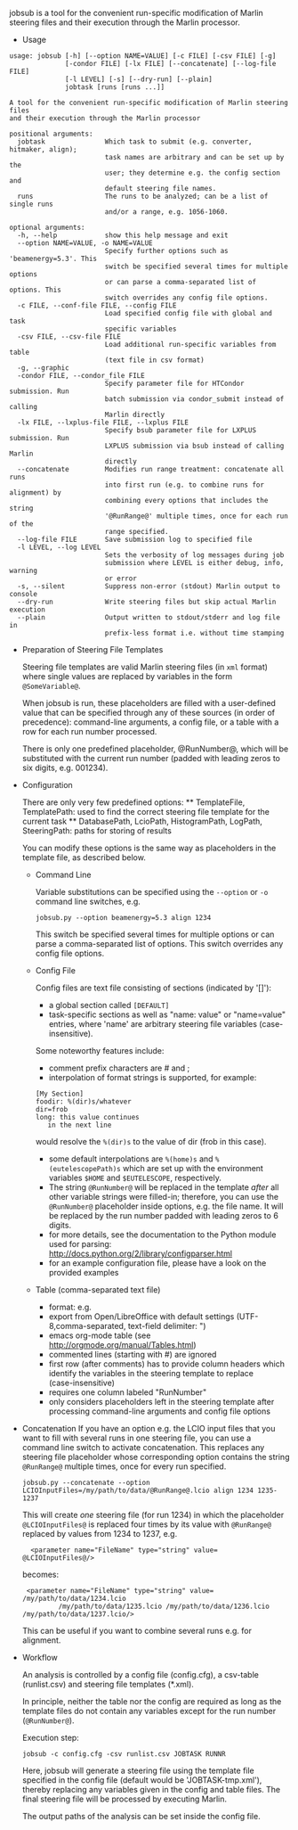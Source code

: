 jobsub is a tool for the convenient run-specific modification of
Marlin steering files and their execution through the Marlin processor.

* Usage
```
usage: jobsub [-h] [--option NAME=VALUE] [-c FILE] [-csv FILE] [-g]
              [-condor FILE] [-lx FILE] [--concatenate] [--log-file FILE]
              [-l LEVEL] [-s] [--dry-run] [--plain]
              jobtask [runs [runs ...]]

A tool for the convenient run-specific modification of Marlin steering files
and their execution through the Marlin processor

positional arguments:
  jobtask               Which task to submit (e.g. converter, hitmaker, align);
                        task names are arbitrary and can be set up by the
                        user; they determine e.g. the config section and
                        default steering file names.
  runs                  The runs to be analyzed; can be a list of single runs
                        and/or a range, e.g. 1056-1060.

optional arguments:
  -h, --help            show this help message and exit
  --option NAME=VALUE, -o NAME=VALUE
                        Specify further options such as 'beamenergy=5.3'. This
                        switch be specified several times for multiple options
                        or can parse a comma-separated list of options. This
                        switch overrides any config file options.
  -c FILE, --conf-file FILE, --config FILE
                        Load specified config file with global and task
                        specific variables
  -csv FILE, --csv-file FILE
                        Load additional run-specific variables from table
                        (text file in csv format)
  -g, --graphic
  -condor FILE, --condor_file FILE
                        Specify parameter file for HTCondor submission. Run
                        batch submission via condor_submit instead of calling
                        Marlin directly
  -lx FILE, --lxplus-file FILE, --lxplus FILE
                        Specify bsub parameter file for LXPLUS submission. Run
                        LXPLUS submission via bsub instead of calling Marlin
                        directly
  --concatenate         Modifies run range treatment: concatenate all runs
                        into first run (e.g. to combine runs for alignment) by
                        combining every options that includes the string
                        '@RunRange@' multiple times, once for each run of the
                        range specified.
  --log-file FILE       Save submission log to specified file
  -l LEVEL, --log LEVEL
                        Sets the verbosity of log messages during job
                        submission where LEVEL is either debug, info, warning
                        or error
  -s, --silent          Suppress non-error (stdout) Marlin output to console
  --dry-run             Write steering files but skip actual Marlin execution
  --plain               Output written to stdout/stderr and log file in
                        prefix-less format i.e. without time stamping
```

* Preparation of Steering File Templates

  Steering file templates are valid Marlin steering files (in ```xml```
  format) where single values are replaced by variables in the form
  ```@SomeVariable@```.

  When jobsub is run, these placeholders are filled with a
  user-defined value that can be specified through any of these
  sources (in order of precedence): command-line arguments, a config
  file, or a table with a row for each run number processed.
  
  There is only one predefined placeholder, @RunNumber@, which will be
  substituted with the current run number (padded with leading zeros
  to six digits, e.g. 001234).

* Configuration

  There are only very few predefined options: 
  ** TemplateFile, TemplatePath: used to find the correct steering file template for the current task
  ** DatabasePath, LcioPath, HistogramPath, LogPath, SteeringPath: paths for storing of results
  
  You can modify these options is the same way as placeholders in the template file, as described below.
  
  * Command Line
  
    Variable substitutions can be specified using the ```--option``` or ```-o``` command line switches, e.g.
    ```
    jobsub.py --option beamenergy=5.3 align 1234
    ```
    This switch be specified several times for multiple options or can
    parse a comma-separated list of options. This switch overrides any
    config file options.
   
   * Config File
   
     Config files are text file consisting of sections (indicated by '[]'):
      * a global section called ```[DEFAULT]```
      * task-specific sections
     as well as "name: value" or "name=value" entries, where 'name' are
     arbitrary steering file variables (case-insensitive).

     Some noteworthy features include:
      * comment prefix characters are # and ;
      * interpolation of format strings is supported, for example:
      ```
      [My Section]
      foodir: %(dir)s/whatever
      dir=frob
      long: this value continues
         in the next line
      ```
      would resolve the ```%(dir)s``` to the value of dir (frob in this case).
      * some default interpolations are ```%(home)s``` and ```%(eutelescopePath)s```
        which are set up with the environment variables ```$HOME``` and
        ```$EUTELESCOPE```, respectively.
      * The string ```@RunNumber@``` will be replaced in the template *after*
        all other variable strings were filled-in; therefore, you can use
        the ```@RunNumber@``` placeholder inside options, e.g. the file name.
        It will be replaced by the run number padded with leading zeros to 6 digits.
      * for more details, see the documentation to the Python module used
        for parsing: http://docs.python.org/2/library/configparser.html
      * for an example configuration file, please have a look on the provided examples
 
  * Table (comma-separated text file)
  
    * format: e.g. 
     - export from Open/LibreOffice with default settings (UTF-8,comma-separated, text-field delimiter: ")
     - emacs org-mode table (see http://orgmode.org/manual/Tables.html)
    * commented lines (starting with #) are ignored
    * first row (after comments) has to provide column headers which identify the variables in the steering template to replace     
      (case-insensitive)
    * requires one column labeled "RunNumber"
    * only considers placeholders left in the steering template after processing command-line arguments and config file options
    
* Concatenation
   If you have an option e.g. the LCIO input files that you want to
   fill with several runs in one steering file, you can use a command
   line switch to activate concatenation. This replaces any steering
   file placeholder whose corresponding option contains the string
   ```@RunRange@``` multiple times, once for every run specified.

   ```
   jobsub.py --concatenate --option LCIOInputFiles=/my/path/to/data/@RunRange@.lcio align 1234 1235-1237
   ```

   This will create *one* steering file (for run 1234) in which the placeholder
   ```@LCIOInputFiles@``` is replaced four times by its value with
   ```@RunRange@``` replaced by values from 1234 to 1237, e.g.

  ```
    <parameter name="FileName" type="string" value= @LCIOInputFiles@/>
   ```

   becomes:

   ```
    <parameter name="FileName" type="string" value= /my/path/to/data/1234.lcio 
            /my/path/to/data/1235.lcio /my/path/to/data/1236.lcio /my/path/to/data/1237.lcio/>
   ```

   This can be useful if you want to combine several runs e.g. for alignment.


* Workflow

  An analysis is controlled by a config file (config.cfg), a csv-table 
  (runlist.csv) and steering file templates (*.xml).

  In principle, neither the table nor the config are required as long
  as the template files do not contain any variables except for the
  run number (```@RunNumber@```).
  
  Execution step:
  ```
  jobsub -c config.cfg -csv runlist.csv JOBTASK RUNNR
  ```

  Here, jobsub will generate a steering file using the template file
  specified in the config file (default would be 'JOBTASK-tmp.xml'),
  thereby replacing any variables given in the config and table files.
  The final steering file will be processed by executing Marlin.
  
  The output paths of the analysis can be set inside the config file.

